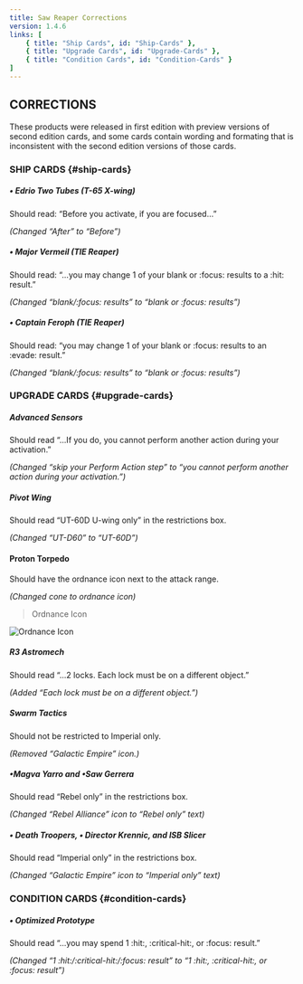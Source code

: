```yaml
---
title: Saw Reaper Corrections
version: 1.4.6
links: [
    { title: "Ship Cards", id: "Ship-Cards" },
	{ title: "Upgrade Cards", id: "Upgrade-Cards" },
	{ title: "Condition Cards", id: "Condition-Cards" }
]
---
```


## CORRECTIONS

These products were released in first edition with preview versions of
second edition cards, and some cards contain wording and formating that is
inconsistent with the second edition versions of those cards.

### SHIP CARDS {#ship-cards}

##### **• Edrio Two Tubes (T-65 X-wing)**

Should read: “Before you activate, if you are focused...”

_(Changed “After” to “Before”)_

##### **• Major Vermeil (TIE Reaper)**

Should read: “...you may change 1 of your blank or :focus: results to a :hit: result.”

_(Changed “blank/:focus: results” to “blank or :focus: results”)_

##### **• Captain Feroph (TIE Reaper)**

Should read: “you may change 1 of your blank or :focus: results to an :evade: result.”

_(Changed “blank/:focus: results” to “blank or :focus: results”)_

### UPGRADE CARDS {#upgrade-cards}

##### **Advanced Sensors**

Should read “...If you do, you cannot perform another action during your
activation.”

_(Changed “skip your Perform Action step” to “you cannot perform another
action during your activation.”)_

##### **Pivot Wing**

Should read “UT-60D U-wing only” in the restrictions box.

_(Changed “UT-D60” to “UT-60D”)_

#### Proton Torpedo

Should have the ordnance icon next to the attack range.

_(Changed cone to ordnance icon)_

> Ordnance Icon

![Ordnance Icon](Ordnance_Icon.webp)

##### **R3 Astromech**

Should read “...2 locks. Each lock must be on a different object.”

_(Added “Each lock must be on a different object.”)_

##### **Swarm Tactics**

Should not be restricted to Imperial only.

_(Removed “Galactic Empire” icon.)_

##### **•Magva Yarro and •Saw Gerrera**

Should read “Rebel only” in the restrictions box.

_(Changed “Rebel Alliance” icon to “Rebel only” text)_

##### **• Death Troopers, • Director Krennic, and ISB Slicer**

Should read “Imperial only” in the restrictions box.

_(Changed “Galactic Empire” icon to “Imperial only” text)_

### CONDITION CARDS {#condition-cards}

##### **• Optimized Prototype**

Should read “...you may spend 1 :hit:, :critical-hit:, or :focus: result.”

_(Changed “1 :hit:/:critical-hit:/:focus: result” to “1 :hit:, :critical-hit:, or :focus: result”)_
